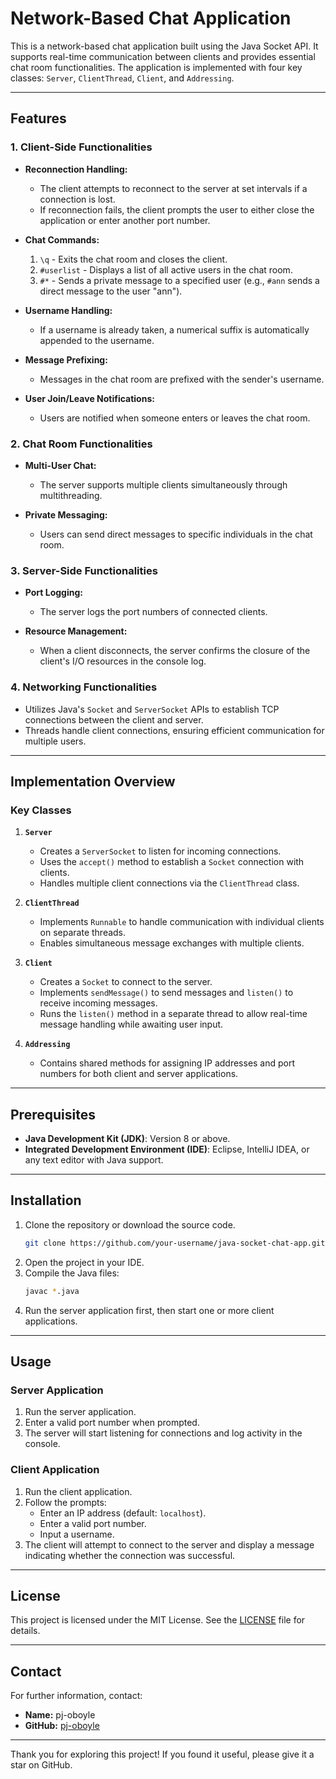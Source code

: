 # Network-Based Chat Application

This is a network-based chat application built using the Java Socket API. It supports real-time communication between clients and provides essential chat room functionalities. The application is implemented with four key classes: `Server`, `ClientThread`, `Client`, and `Addressing`.

---

## Features

### **1. Client-Side Functionalities**
- **Reconnection Handling:**
  - The client attempts to reconnect to the server at set intervals if a connection is lost.
  - If reconnection fails, the client prompts the user to either close the application or enter another port number.

- **Chat Commands:**
  1. `\q` - Exits the chat room and closes the client.
  2. `#userlist` - Displays a list of all active users in the chat room.
  3. `#*` - Sends a private message to a specified user (e.g., `#ann` sends a direct message to the user "ann").

- **Username Handling:**
  - If a username is already taken, a numerical suffix is automatically appended to the username.

- **Message Prefixing:**
  - Messages in the chat room are prefixed with the sender's username.

- **User Join/Leave Notifications:**
  - Users are notified when someone enters or leaves the chat room.

### **2. Chat Room Functionalities**
- **Multi-User Chat:**
  - The server supports multiple clients simultaneously through multithreading.

- **Private Messaging:**
  - Users can send direct messages to specific individuals in the chat room.

### **3. Server-Side Functionalities**
- **Port Logging:**
  - The server logs the port numbers of connected clients.

- **Resource Management:**
  - When a client disconnects, the server confirms the closure of the client's I/O resources in the console log.

### **4. Networking Functionalities**
- Utilizes Java's `Socket` and `ServerSocket` APIs to establish TCP connections between the client and server.
- Threads handle client connections, ensuring efficient communication for multiple users.

---

## Implementation Overview

### **Key Classes**
1. **`Server`**
   - Creates a `ServerSocket` to listen for incoming connections.
   - Uses the `accept()` method to establish a `Socket` connection with clients.
   - Handles multiple client connections via the `ClientThread` class.

2. **`ClientThread`**
   - Implements `Runnable` to handle communication with individual clients on separate threads.
   - Enables simultaneous message exchanges with multiple clients.

3. **`Client`**
   - Creates a `Socket` to connect to the server.
   - Implements `sendMessage()` to send messages and `listen()` to receive incoming messages.
   - Runs the `listen()` method in a separate thread to allow real-time message handling while awaiting user input.

4. **`Addressing`**
   - Contains shared methods for assigning IP addresses and port numbers for both client and server applications.

---

## Prerequisites
- **Java Development Kit (JDK)**: Version 8 or above.
- **Integrated Development Environment (IDE)**: Eclipse, IntelliJ IDEA, or any text editor with Java support.

---

## Installation
1. Clone the repository or download the source code.
   ```bash
   git clone https://github.com/your-username/java-socket-chat-app.git
   ```
2. Open the project in your IDE.
3. Compile the Java files:
   ```bash
   javac *.java
   ```
4. Run the server application first, then start one or more client applications.

---

## Usage

### **Server Application**
1. Run the server application.
2. Enter a valid port number when prompted.
3. The server will start listening for connections and log activity in the console.

### **Client Application**
1. Run the client application.
2. Follow the prompts:
   - Enter an IP address (default: `localhost`).
   - Enter a valid port number.
   - Input a username.
3. The client will attempt to connect to the server and display a message indicating whether the connection was successful.

---

## License
This project is licensed under the MIT License. See the [LICENSE](LICENSE) file for details.

---

## Contact
For further information, contact:
- **Name:** pj-oboyle
- **GitHub:** [pj-oboyle](https://github.com/pj-oboyle)

---

Thank you for exploring this project! If you found it useful, please give it a star on GitHub.

